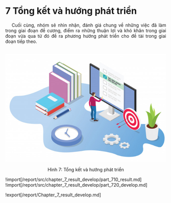 # **7 Tổng kết và hướng phát triển**

<p style='text-align: justify;'>
&emsp;
Cuối cùng, nhóm sẽ nhìn nhận, đánh giá chung về những việc đã làm trong giai đoạn đề cương,
điểm ra những thuận lợi và khó khăn trong giai đoạn vừa qua 
từ đó đề ra phương hướng phát triển cho đề tài trong giai đoạn tiếp theo.
</p>

</br>

<center>
  <img src="https://github.com/datai999/thesis-document/blob/main/report/src/chapter_7_result_develop/img/result-dev.png?raw=true">
  <p>Hình 7: Tổng kết và hướng phát triển</p>
</center>

<div style="page-break-after: always;"></div>

!import[/report/src/chapter_7_result_develop/part_710_result.md]
!import[/report/src/chapter_7_result_develop/part_720_develop.md]

!export[/report/Chapter_7_result_develop.md]
